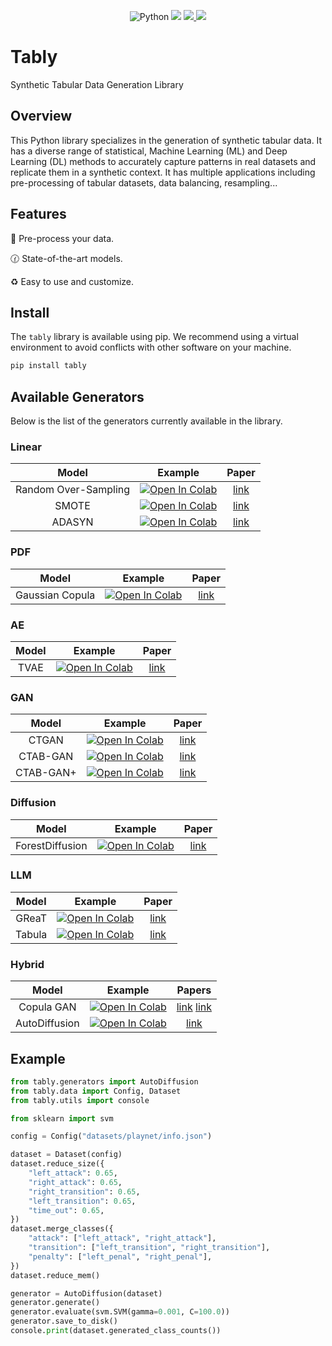 <p align="center">
    <a>
	    <img src='https://img.shields.io/badge/python-3.10%2B-blueviolet' alt='Python' />
	</a>
    <a>
	    <img src='https://img.shields.io/badge/code%20style-black-black' />
	</a>
	<a href="">
  		<img src="https://colab.research.google.com/assets/colab-badge.svg"/>
	</a>
    <a href='https://opensource.org/license/gpl-3-0'>
	    <img src='https://img.shields.io/badge/license-GPLv3-blue' />
	</a>
</p>

# Tably

Synthetic Tabular Data Generation Library

## Overview

This Python library specializes in the generation of synthetic tabular data. It has a diverse range of statistical, Machine Learning (ML) and Deep Learning (DL) methods to accurately capture patterns in real datasets and replicate them in a synthetic context. It has multiple applications including pre-processing of tabular datasets, data balancing, resampling...

## Features

:nut_and_bolt: Pre-process your data.

:clock130: State-of-the-art models.

:recycle: Easy to use and customize. 

## Install

The `tably` library is available using pip. We recommend using a virtual environment to avoid conflicts with other software on your machine.

``` bash
pip install tably
```

## Available Generators

Below is the list of the generators currently available in the library.

### Linear

|               Model                  |                                                                                    Example                                                                                    |                     Paper                    |
|:--------------------------------------:|:--------------------------------------------------------------------------------------------------------------------------------------------------------------------------------------:|:--------------------------------------------:|
| Random Over-Sampling      | [![Open In Colab](https://colab.research.google.com/assets/colab-badge.svg)]() | [link](https://link.springer.com/article/10.1007/s10618-012-0295-5)
| SMOTE                   | [![Open In Colab](https://colab.research.google.com/assets/colab-badge.svg)]() |            [link](https://arxiv.org/abs/1106.1813)                                  |                                                                            |
| ADASYN      | [![Open In Colab](https://colab.research.google.com/assets/colab-badge.svg)]() | [link](https://ieeexplore.ieee.org/document/4633969)

### PDF
|               Model                  |                                                                                    Example                                                                                    |                     Paper                    |
|:--------------------------------------:|:--------------------------------------------------------------------------------------------------------------------------------------------------------------------------------------:|:--------------------------------------------:|
| Gaussian Copula      | [![Open In Colab](https://colab.research.google.com/assets/colab-badge.svg)]() | [link](https://ieeexplore.ieee.org/abstract/document/7796926)


### AE

|               Model                  |                                                                                    Example                                                                                    |                     Paper                    |
|:--------------------------------------:|:--------------------------------------------------------------------------------------------------------------------------------------------------------------------------------------:|:--------------------------------------------:|
| TVAE      | [![Open In Colab](https://colab.research.google.com/assets/colab-badge.svg)]() | [link](https://arxiv.org/abs/1907.00503)

### GAN

|               Model                  |                                                                                    Example                                                                                    |                     Paper                    |
|:--------------------------------------:|:--------------------------------------------------------------------------------------------------------------------------------------------------------------------------------------:|:--------------------------------------------:|
| CTGAN      | [![Open In Colab](https://colab.research.google.com/assets/colab-badge.svg)]() | [link](https://arxiv.org/abs/1907.00503)
| CTAB-GAN      | [![Open In Colab](https://colab.research.google.com/assets/colab-badge.svg)]() | [link](https://proceedings.mlr.press/v157/zhao21a.html)
| CTAB-GAN+      | [![Open In Colab](https://colab.research.google.com/assets/colab-badge.svg)]() |  [link](https://arxiv.org/abs/2204.00401)

### Diffusion

|               Model                  |                                                                                    Example                                                                                    |                     Paper                    |
|:--------------------------------------:|:--------------------------------------------------------------------------------------------------------------------------------------------------------------------------------------:|:--------------------------------------------:|
| ForestDiffusion      | [![Open In Colab](https://colab.research.google.com/assets/colab-badge.svg)]() | [link](https://arxiv.org/abs/2309.09968)

### LLM

|               Model                  |                                                                                    Example                                                                                    |                     Paper                    |
|:--------------------------------------:|:--------------------------------------------------------------------------------------------------------------------------------------------------------------------------------------:|:--------------------------------------------:|
| GReaT      | [![Open In Colab](https://colab.research.google.com/assets/colab-badge.svg)]() | [link](https://arxiv.org/abs/2210.06280)
| Tabula      | [![Open In Colab](https://colab.research.google.com/assets/colab-badge.svg)]() | [link](https://arxiv.org/abs/2310.12746)

### Hybrid

|               Model                  |                                                                                    Example                                                                                    |                     Papers                    |
|:--------------------------------------:|:--------------------------------------------------------------------------------------------------------------------------------------------------------------------------------------:|:--------------------------------------------:|
| Copula GAN      | [![Open In Colab](https://colab.research.google.com/assets/colab-badge.svg)]() | [link](https://ieeexplore.ieee.org/abstract/document/7796926) [link](https://arxiv.org/abs/1907.00503)
| AutoDiffusion      | [![Open In Colab](https://colab.research.google.com/assets/colab-badge.svg)]() | [link](https://arxiv.org/abs/2310.15479)

## Example

``` python
from tably.generators import AutoDiffusion
from tably.data import Config, Dataset
from tably.utils import console

from sklearn import svm

config = Config("datasets/playnet/info.json")

dataset = Dataset(config)
dataset.reduce_size({
    "left_attack": 0.65,
    "right_attack": 0.65,
    "right_transition": 0.65,
    "left_transition": 0.65,
    "time_out": 0.65,
})
dataset.merge_classes({
    "attack": ["left_attack", "right_attack"],
    "transition": ["left_transition", "right_transition"],
    "penalty": ["left_penal", "right_penal"],
})
dataset.reduce_mem()

generator = AutoDiffusion(dataset)
generator.generate()
generator.evaluate(svm.SVM(gamma=0.001, C=100.0))
generator.save_to_disk()
console.print(dataset.generated_class_counts())
```
